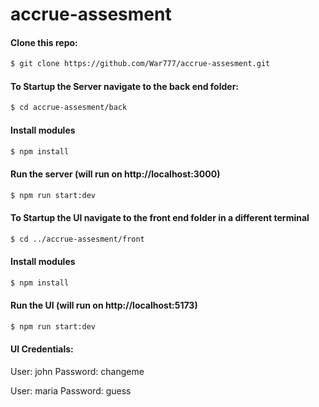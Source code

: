 # accrue-assesment

#### Clone this repo:

```bash
$ git clone https://github.com/War777/accrue-assesment.git
```

#### To Startup the Server navigate to the back end folder:

```bash
$ cd accrue-assesment/back
```

#### Install modules

```bash
$ npm install
```

#### Run the server (will run on http://localhost:3000)
```bash
$ npm run start:dev
```

#### To Startup the UI navigate to the front end folder in a different terminal
```bash
$ cd ../accrue-assesment/front
```

#### Install modules
```bash
$ npm install
```

#### Run the UI (will run on http://localhost:5173)
```bash
$ npm run start:dev
```

#### UI Credentials:
User: john
Password: changeme

User: maria
Password: guess

